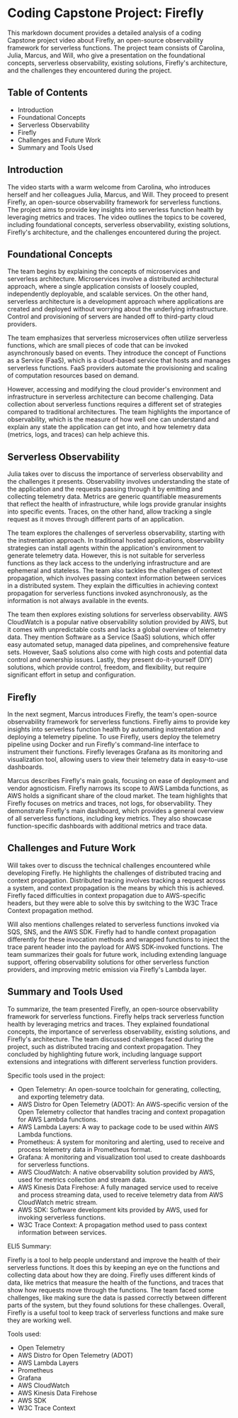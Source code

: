 # Coding Capstone Project: Firefly

This markdown document provides a detailed analysis of a coding Capstone project video about Firefly, an open-source observability framework for serverless functions. The project team consists of Carolina, Julia, Marcus, and Will, who give a presentation on the foundational concepts, serverless observability, existing solutions, Firefly's architecture, and the challenges they encountered during the project.

## Table of Contents
- Introduction
- Foundational Concepts
- Serverless Observability
- Firefly
- Challenges and Future Work
- Summary and Tools Used

## Introduction
The video starts with a warm welcome from Carolina, who introduces herself and her colleagues Julia, Marcus, and Will. They proceed to present Firefly, an open-source observability framework for serverless functions. The project aims to provide key insights into serverless function health by leveraging metrics and traces. The video outlines the topics to be covered, including foundational concepts, serverless observability, existing solutions, Firefly's architecture, and the challenges encountered during the project. 

## Foundational Concepts
The team begins by explaining the concepts of microservices and serverless architecture. Microservices involve a distributed architectural approach, where a single application consists of loosely coupled, independently deployable, and scalable services. On the other hand, serverless architecture is a development approach where applications are created and deployed without worrying about the underlying infrastructure. Control and provisioning of servers are handed off to third-party cloud providers.

The team emphasizes that serverless microservices often utilize serverless functions, which are small pieces of code that can be invoked asynchronously based on events. They introduce the concept of Functions as a Service (FaaS), which is a cloud-based service that hosts and manages serverless functions. FaaS providers automate the provisioning and scaling of computation resources based on demand.

However, accessing and modifying the cloud provider's environment and infrastructure in serverless architecture can become challenging. Data collection about serverless functions requires a different set of strategies compared to traditional architectures. The team highlights the importance of observability, which is the measure of how well one can understand and explain any state the application can get into, and how telemetry data (metrics, logs, and traces) can help achieve this.

## Serverless Observability
Julia takes over to discuss the importance of serverless observability and the challenges it presents. Observability involves understanding the state of the application and the requests passing through it by emitting and collecting telemetry data. Metrics are generic quantifiable measurements that reflect the health of infrastructure, while logs provide granular insights into specific events. Traces, on the other hand, allow tracking a single request as it moves through different parts of an application.

The team explores the challenges of serverless observability, starting with the instrentation approach. In traditional hosted applications, observability strategies can install agents within the application's environment to generate telemetry data. However, this is not suitable for serverless functions as they lack access to the underlying infrastructure and are ephemeral and stateless. The team also tackles the challenges of context propagation, which involves passing context information between services in a distributed system. They explain the difficulties in achieving context propagation for serverless functions invoked asynchronously, as the information is not always available in the events.

The team then explores existing solutions for serverless observability. AWS CloudWatch is a popular native observability solution provided by AWS, but it comes with unpredictable costs and lacks a global overview of telemetry data. They mention Software as a Service (SaaS) solutions, which offer easy automated setup, managed data pipelines, and comprehensive feature sets. However, SaaS solutions also come with high costs and potential data control and ownership issues. Lastly, they present do-it-yourself (DIY) solutions, which provide control, freedom, and flexibility, but require significant effort in setup and configuration.

## Firefly
In the next segment, Marcus introduces Firefly, the team's open-source observability framework for serverless functions. Firefly aims to provide key insights into serverless function health by automating instrentation and deploying a telemetry pipeline. To use Firefly, users deploy the telemetry pipeline using Docker and run Firefly's command-line interface to instrument their functions. Firefly leverages Grafana as its monitoring and visualization tool, allowing users to view their telemetry data in easy-to-use dashboards.

Marcus describes Firefly's main goals, focusing on ease of deployment and vendor agnosticism. Firefly narrows its scope to AWS Lambda functions, as AWS holds a significant share of the cloud market. The team highlights that Firefly focuses on metrics and traces, not logs, for observability. They demonstrate Firefly's main dashboard, which provides a general overview of all serverless functions, including key metrics. They also showcase function-specific dashboards with additional metrics and trace data.

## Challenges and Future Work
Will takes over to discuss the technical challenges encountered while developing Firefly. He highlights the challenges of distributed tracing and context propagation. Distributed tracing involves tracking a request across a system, and context propagation is the means by which this is achieved. Firefly faced difficulties in context propagation due to AWS-specific headers, but they were able to solve this by switching to the W3C Trace Context propagation method.

Will also mentions challenges related to serverless functions invoked via SQS, SNS, and the AWS SDK. Firefly had to handle context propagation differently for these invocation methods and wrapped functions to inject the trace parent header into the payload for AWS SDK-invoked functions. The team summarizes their goals for future work, including extending language support, offering observability solutions for other serverless function providers, and improving metric emission via Firefly's Lambda layer.

## Summary and Tools Used
To summarize, the team presented Firefly, an open-source observability framework for serverless functions. Firefly helps track serverless function health by leveraging metrics and traces. They explained foundational concepts, the importance of serverless observability, existing solutions, and Firefly's architecture. The team discussed challenges faced during the project, such as distributed tracing and context propagation. They concluded by highlighting future work, including language support extensions and integrations with different serverless function providers.

Specific tools used in the project:
- Open Telemetry: An open-source toolchain for generating, collecting, and exporting telemetry data.
- AWS Distro for Open Telemetry (ADOT): An AWS-specific version of the Open Telemetry collector that handles tracing and context propagation for AWS Lambda functions.
- AWS Lambda Layers: A way to package code to be used within AWS Lambda functions.
- Prometheus: A system for monitoring and alerting, used to receive and process telemetry data in Prometheus format.
- Grafana: A monitoring and visualization tool used to create dashboards for serverless functions.
- AWS CloudWatch: A native observability solution provided by AWS, used for metrics collection and stream data.
- AWS Kinesis Data Firehose: A fully managed service used to receive and process streaming data, used to receive telemetry data from AWS CloudWatch metric stream.
- AWS SDK: Software development kits provided by AWS, used for invoking serverless functions.
- W3C Trace Context: A propagation method used to pass context information between services.

ELI5 Summary:

Firefly is a tool to help people understand and improve the health of their serverless functions. It does this by keeping an eye on the functions and collecting data about how they are doing. Firefly uses different kinds of data, like metrics that measure the health of the functions, and traces that show how requests move through the functions. The team faced some challenges, like making sure the data is passed correctly between different parts of the system, but they found solutions for these challenges. Overall, Firefly is a useful tool to keep track of serverless functions and make sure they are working well.

Tools used:
- Open Telemetry
- AWS Distro for Open Telemetry (ADOT)
- AWS Lambda Layers
- Prometheus
- Grafana
- AWS CloudWatch
- AWS Kinesis Data Firehose
- AWS SDK
- W3C Trace Context